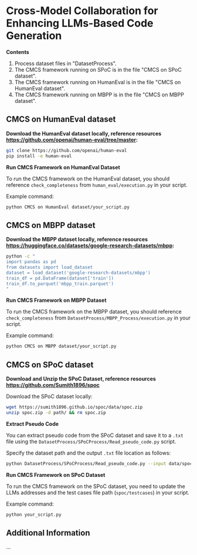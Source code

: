 # Cross-Model Collaboration for Enhancing LLMs-Based Code Generation

**Contents**

1. Process dataset files in "DatasetProcess".
2. The CMCS framework running on SPoC is in the file "CMCS on SPoC dataset".
3. The CMCS framework running on HumanEval is in the file "CMCS on HumanEval dataset".
4. The CMCS framework running on MBPP is in the file "CMCS on MBPP dataset".

## CMCS on HumanEval dataset

**Download the HumanEval dataset locally, reference resources https://github.com/openai/human-eval/tree/master:**
```bash
git clone https://github.com/openai/human-eval
pip install -e human-eval
```

**Run CMCS Framework on HumanEval Dataset**

To run the CMCS framework on the HumanEval dataset, you should reference `check_completeness` from `human_eval/execution.py` in your script.

Example command:
```bash
python CMCS on HumanEval dataset/your_script.py
```

## CMCS on MBPP dataset

**Download the MBPP dataset locally, reference resources https://huggingface.co/datasets/google-research-datasets/mbpp:**
```bash
python -c "
import pandas as pd
from datasets import load_dataset
dataset = load_dataset('google-research-datasets/mbpp')
train_df = pd.DataFrame(dataset['train'])
train_df.to_parquet('mbpp_train.parquet')
"
```

**Run CMCS Framework on MBPP Dataset**

To run the CMCS framework on the MBPP dataset, you should reference `check_completeness` from `DatasetProcess/MBPP_Process/execution.py` in your script.

Example command:
```bash
python CMCS on MBPP dataset/your_script.py
```

## CMCS on SPoC dataset

**Download and Unzip the SPoC Dataset, reference resources https://github.com/Sumith1896/spoc**

Download the SPoC dataset locally:
```bash
wget https://sumith1896.github.io/spoc/data/spoc.zip
unzip spoc.zip -d path/ && rm spoc.zip
```

**Extract Pseudo Code**

You can extract pseudo code from the SPoC dataset and save it to a `.txt` file using the `DatasetProcess/SPoCProcess/Read_pseudo_code.py` script.

Specify the dataset path and the output `.txt` file location as follows:
```bash
python DatasetProcess/SPoCProcess/Read_pseudo_code.py --input data/spoc --output output/pseudo_code.txt
```

**Run CMCS Framework on SPoC Dataset**

To run the CMCS framework on the SPoC dataset, you need to update the LLMs addresses and the test cases file path (`spoc/testcases`) in your script.

Example command:
```bash
python your_script.py
```

## Additional Information

...

```
